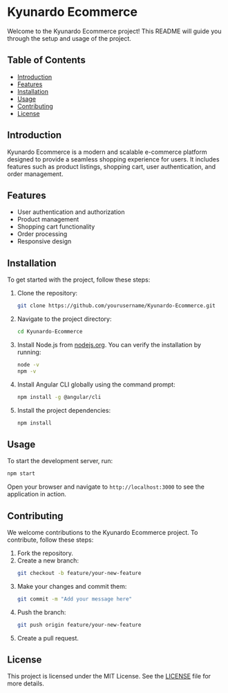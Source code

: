 # Kyunardo Ecommerce
Welcome to the Kyunardo Ecommerce project! This README will guide you through the setup and usage of the project.

## Table of Contents

- [Introduction](#introduction)
- [Features](#features)
- [Installation](#installation)
- [Usage](#usage)
- [Contributing](#contributing)
- [License](#license)

## Introduction

Kyunardo Ecommerce is a modern and scalable e-commerce platform designed to provide a seamless shopping experience for users. It includes features such as product listings, shopping cart, user authentication, and order management.

## Features

- User authentication and authorization
- Product management
- Shopping cart functionality
- Order processing
- Responsive design

## Installation

To get started with the project, follow these steps:

1. Clone the repository:
    ```bash
    git clone https://github.com/yourusername/Kyunardo-Ecommerce.git
    ```
2. Navigate to the project directory:
    ```bash
    cd Kyunardo-Ecommerce
    ```
3. Install Node.js from [nodejs.org](https://nodejs.org/). You can verify the installation by running:
    ```bash
    node -v
    npm -v
    ```
4. Install Angular CLI globally using the command prompt:
    ```bash
    npm install -g @angular/cli
    ```
5. Install the project dependencies:
    ```bash
    npm install
    ```

## Usage

To start the development server, run:
```bash
npm start
```
Open your browser and navigate to `http://localhost:3000` to see the application in action.

## Contributing

We welcome contributions to the Kyunardo Ecommerce project. To contribute, follow these steps:

1. Fork the repository.
2. Create a new branch:
    ```bash
    git checkout -b feature/your-new-feature
    ```
3. Make your changes and commit them:
    ```bash
    git commit -m "Add your message here"
    ```
4. Push the branch:
    ```bash
    git push origin feature/your-new-feature
    ```
5. Create a pull request.

## License

This project is licensed under the MIT License. See the [LICENSE](LICENSE) file for more details.
